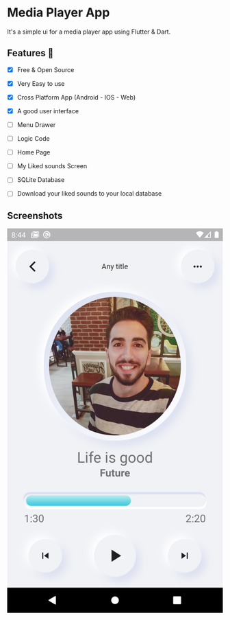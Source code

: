 # Media Player App

It's a simple ui for a media player app using Flutter & Dart.

## Features :dart:
* [x] Free & Open Source
* [x] Very Easy to use
* [x] Cross Platform App (Android - IOS - Web)
* [x] A good user interface
* [ ] Menu Drawer
* [ ] Logic Code
* [ ] Home Page
* [ ] My Liked sounds Screen
* [ ] SQLite Database
* [ ] Download your liked sounds to your local database


## Screenshots

![](assets/images/screen.png)
